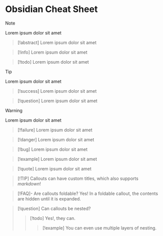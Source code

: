 # Obsidian Cheat Sheet


> [!note] 
> Lorem ipsum dolor sit amet

> [!abstract] 
> Lorem ipsum dolor sit amet

> [!info] 
> Lorem ipsum dolor sit amet

> [!todo] 
> Lorem ipsum dolor sit amet

> [!tip] 
> Lorem ipsum dolor sit amet

> [!success] 
> Lorem ipsum dolor sit amet

> [!question] 
> Lorem ipsum dolor sit amet

> [!warning] 
> Lorem ipsum dolor sit amet

> [!failure] 
> Lorem ipsum dolor sit amet

> [!danger] 
> Lorem ipsum dolor sit amet

> [!bug] 
> Lorem ipsum dolor sit amet

> [!example] 
> Lorem ipsum dolor sit amet

> [!quote] 
> Lorem ipsum dolor sit amet

> [!TIP] Callouts can have custom titles, which also supports _markdown_!

> [!FAQ]- Are callouts foldable?
> Yes! In a foldable callout, the contents are hidden until it is expanded.

> [!question] Can callouts be nested?
> > [!todo] Yes!, they can.
> > > [!example]  You can even use multiple layers of nesting.
> > 
> > 